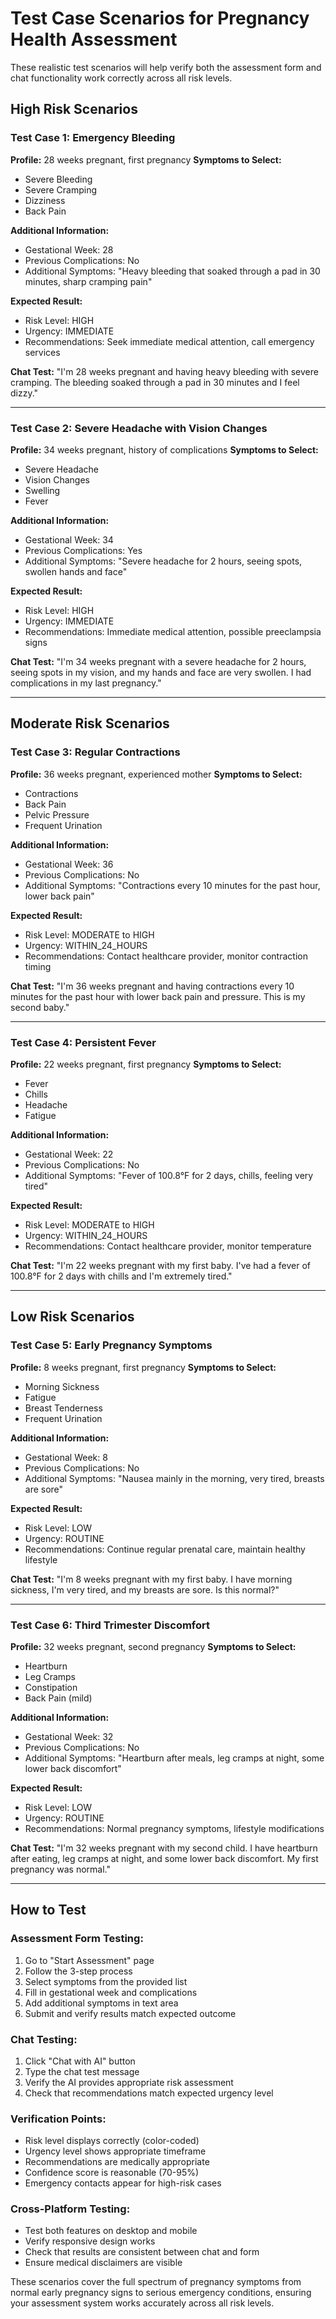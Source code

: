 # Test Case Scenarios for Pregnancy Health Assessment

These realistic test scenarios will help verify both the assessment form and chat functionality work correctly across all risk levels.

## High Risk Scenarios

### Test Case 1: Emergency Bleeding
**Profile:** 28 weeks pregnant, first pregnancy
**Symptoms to Select:**
- Severe Bleeding
- Severe Cramping
- Dizziness
- Back Pain

**Additional Information:**
- Gestational Week: 28
- Previous Complications: No
- Additional Symptoms: "Heavy bleeding that soaked through a pad in 30 minutes, sharp cramping pain"

**Expected Result:**
- Risk Level: HIGH
- Urgency: IMMEDIATE
- Recommendations: Seek immediate medical attention, call emergency services

**Chat Test:** "I'm 28 weeks pregnant and having heavy bleeding with severe cramping. The bleeding soaked through a pad in 30 minutes and I feel dizzy."

---

### Test Case 2: Severe Headache with Vision Changes
**Profile:** 34 weeks pregnant, history of complications
**Symptoms to Select:**
- Severe Headache
- Vision Changes
- Swelling
- Fever

**Additional Information:**
- Gestational Week: 34
- Previous Complications: Yes
- Additional Symptoms: "Severe headache for 2 hours, seeing spots, swollen hands and face"

**Expected Result:**
- Risk Level: HIGH
- Urgency: IMMEDIATE
- Recommendations: Immediate medical attention, possible preeclampsia signs

**Chat Test:** "I'm 34 weeks pregnant with a severe headache for 2 hours, seeing spots in my vision, and my hands and face are very swollen. I had complications in my last pregnancy."

---

## Moderate Risk Scenarios

### Test Case 3: Regular Contractions
**Profile:** 36 weeks pregnant, experienced mother
**Symptoms to Select:**
- Contractions
- Back Pain
- Pelvic Pressure
- Frequent Urination

**Additional Information:**
- Gestational Week: 36
- Previous Complications: No
- Additional Symptoms: "Contractions every 10 minutes for the past hour, lower back pain"

**Expected Result:**
- Risk Level: MODERATE to HIGH
- Urgency: WITHIN_24_HOURS
- Recommendations: Contact healthcare provider, monitor contraction timing

**Chat Test:** "I'm 36 weeks pregnant and having contractions every 10 minutes for the past hour with lower back pain and pressure. This is my second baby."

---

### Test Case 4: Persistent Fever
**Profile:** 22 weeks pregnant, first pregnancy
**Symptoms to Select:**
- Fever
- Chills
- Headache
- Fatigue

**Additional Information:**
- Gestational Week: 22
- Previous Complications: No
- Additional Symptoms: "Fever of 100.8°F for 2 days, chills, feeling very tired"

**Expected Result:**
- Risk Level: MODERATE to HIGH
- Urgency: WITHIN_24_HOURS
- Recommendations: Contact healthcare provider, monitor temperature

**Chat Test:** "I'm 22 weeks pregnant with my first baby. I've had a fever of 100.8°F for 2 days with chills and I'm extremely tired."

---

## Low Risk Scenarios

### Test Case 5: Early Pregnancy Symptoms
**Profile:** 8 weeks pregnant, first pregnancy
**Symptoms to Select:**
- Morning Sickness
- Fatigue
- Breast Tenderness
- Frequent Urination

**Additional Information:**
- Gestational Week: 8
- Previous Complications: No
- Additional Symptoms: "Nausea mainly in the morning, very tired, breasts are sore"

**Expected Result:**
- Risk Level: LOW
- Urgency: ROUTINE
- Recommendations: Continue regular prenatal care, maintain healthy lifestyle

**Chat Test:** "I'm 8 weeks pregnant with my first baby. I have morning sickness, I'm very tired, and my breasts are sore. Is this normal?"

---

### Test Case 6: Third Trimester Discomfort
**Profile:** 32 weeks pregnant, second pregnancy
**Symptoms to Select:**
- Heartburn
- Leg Cramps
- Constipation
- Back Pain (mild)

**Additional Information:**
- Gestational Week: 32
- Previous Complications: No
- Additional Symptoms: "Heartburn after meals, leg cramps at night, some lower back discomfort"

**Expected Result:**
- Risk Level: LOW
- Urgency: ROUTINE
- Recommendations: Normal pregnancy symptoms, lifestyle modifications

**Chat Test:** "I'm 32 weeks pregnant with my second child. I have heartburn after eating, leg cramps at night, and some lower back discomfort. My first pregnancy was normal."

---

## How to Test

### Assessment Form Testing:
1. Go to "Start Assessment" page
2. Follow the 3-step process
3. Select symptoms from the provided list
4. Fill in gestational week and complications
5. Add additional symptoms in text area
6. Submit and verify results match expected outcome

### Chat Testing:
1. Click "Chat with AI" button
2. Type the chat test message
3. Verify the AI provides appropriate risk assessment
4. Check that recommendations match expected urgency level

### Verification Points:
- Risk level displays correctly (color-coded)
- Urgency level shows appropriate timeframe
- Recommendations are medically appropriate
- Confidence score is reasonable (70-95%)
- Emergency contacts appear for high-risk cases

### Cross-Platform Testing:
- Test both features on desktop and mobile
- Verify responsive design works
- Check that results are consistent between chat and form
- Ensure medical disclaimers are visible

These scenarios cover the full spectrum of pregnancy symptoms from normal early pregnancy signs to serious emergency conditions, ensuring your assessment system works accurately across all risk levels.